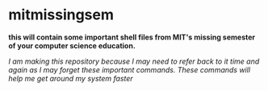 # mitmissingsem
**this will contain some important shell files from MIT's missing semester of your computer science education.**

*I am making this repository because I may need to refer back to it time and again as I may forget these important commands.*
*These commands will help me get around my system faster*
